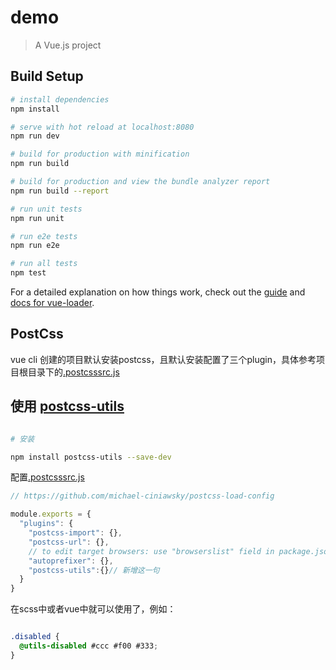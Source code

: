 # demo

> A Vue.js project

## Build Setup

``` bash
# install dependencies
npm install

# serve with hot reload at localhost:8080
npm run dev

# build for production with minification
npm run build

# build for production and view the bundle analyzer report
npm run build --report

# run unit tests
npm run unit

# run e2e tests
npm run e2e

# run all tests
npm test
```

For a detailed explanation on how things work, check out the [guide](http://vuejs-templates.github.io/webpack/) and [docs for vue-loader](http://vuejs.github.io/vue-loader).

## PostCss

vue cli 创建的项目默认安装postcss，且默认安装配置了三个plugin，具体参考项目根目录下的[.postcsssrc.js](.postcssrc.js)

## 使用 [postcss-utils](https://npm.taobao.org/package/postcss-utils)

```bash

# 安装

npm install postcss-utils --save-dev

```

配置[.postcsssrc.js](.postcssrc.js)

```javascript
// https://github.com/michael-ciniawsky/postcss-load-config

module.exports = {
  "plugins": {
    "postcss-import": {},
    "postcss-url": {},
    // to edit target browsers: use "browserslist" field in package.json
    "autoprefixer": {},
    "postcss-utils":{}// 新增这一句
  }
}

```


在scss中或者vue中就可以使用了，例如：

```scss

.disabled {
  @utils-disabled #ccc #f00 #333;
}

```


